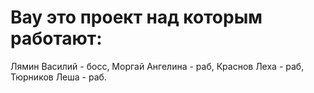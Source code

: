 # Вау это проект над которым работают:
Лямин Василий - босс,
Моргай Ангелина - раб,
Краснов Леха - раб,
Тюрников Леша - раб.
